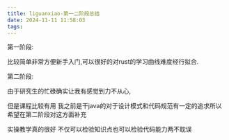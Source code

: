 ```yaml
---
title: liguanxiao-第一二阶段总结
date: 2024-11-11 11:58:03
tags:
---
```


第一阶段:

比较简单非常方便新手入门,可以很好的对rust的学习曲线难度经行拟合.



第二阶段:

由于研究生的忙碌确实让我有感觉到力不从心,

但是课程比较有用 我之前是干java的对于设计模式和代码规范有一定的追求所以希望在第二阶段对这方面补充

实操教学真的很好 不仅可以检验知识点也可以检验代码能力两不耽误